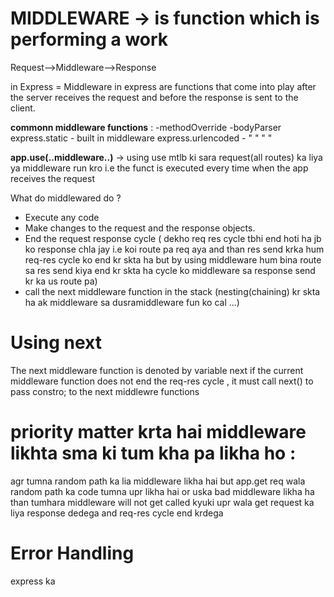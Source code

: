 # MIDDLEWARE -> is function which is performing a work
Request-->Middleware-->Response

in Express = Middleware in express are functions that come into play after the server receives the request and before the response is sent to the client.

**commonn middleware functions** :
-methodOverride
-bodyParser
express.static  - built in middleware
express.urlencoded  - " " " "
 

**app.use(..middleware..)** -> using use mtlb ki sara request(all routes) ka liya ya middleware run kro i.e the funct is executed every time when the app receives the request

What do middlewared do ?
- Execute any code
- Make changes to the request and the response objects.
- End the request response cycle ( dekho req res cycle tbhi end hoti ha jb ko response chla jay i.e koi route pa req aya and than res send krka hum req-res cycle ko end kr skta ha but by using middleware hum bina route sa res send kiya end kr skta ha cycle ko middleware sa response send kr ka us route pa)
- call the next middleware function in the stack (nesting(chaining) kr skta ha ak middleware sa dusramiddleware fun ko cal ...)

# Using next 
The next middleware function is denoted by variable next
if the current middleware function does not end the req-res cycle , it must call next() to pass constro; to the next middlewre functions

# priority matter krta hai middleware likhta sma ki tum kha pa likha ho :
agr tumna random path ka lia middleware likha hai but app.get req wala random path ka code tumna upr likha hai or uska bad middleware likha ha than tumhara middleware will not get called kyuki upr wala get request ka liya response dedega and req-res cycle end krdega 





# Error Handling
express ka 